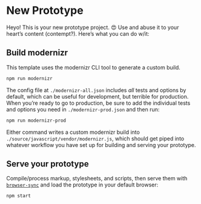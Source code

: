 # New Prototype
Heyo! This is your new prototype project. 😍 Use and abuse it to your heart’s content (contempt?). Here’s what you can do w/it:

## Build modernizr
This template uses the modernizr CLI tool to generate a custom build.
```bash
npm run modernizr
```
The config file at `./modernizr-all.json` includes _all_ tests and options by default, which can be useful for development, but terrible for production. When you’re ready to go to production, be sure to add the individual tests and options you need in `./modernizr-prod.json` and then run:
```bash
npm run modernizr-prod
```
Either command writes a custom modernizr build into `./source/javascript/vendor/modernizr.js`, which should get piped into whatever workflow you have set up for building and serving your prototype.

## Serve your prototype
Compile/process markup, stylesheets, and scripts, then serve them with [`browser-sync`](https://www.browsersync.io/docs/gulp/) and load the prototype in your default browser:
```bash
npm start
```
